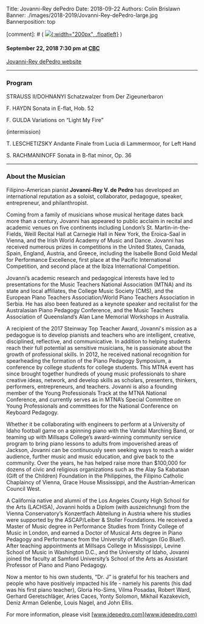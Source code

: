 Title: Jovanni-Rey dePedro
Date: 2018-09-22
Authors: Colin Brislawn
Banner: ./images/2018-2019/Jovanni-Rey-dePedro-large.jpg
Bannerposition: top

[comment]: # ( [![ ]({filename}/images/2017-2018/aeolus-quartet-400.jpg){:width="200px", .floatleft}]({filename}./AeolusQuartet.md) )


#### September 22, 2018 7:30 pm at [CBC](https://www.google.com/maps/place/CBC+Arts+Center,+Pasco,+WA+99301)

[Jovanni-Rey dePedro website](http://www.jdepedro.com/)

---

### Program

STRAUSS II/DOHNANYI
Schatzwalzer from Der Zigeunerbaron

F. HAYDN
Sonata in E-flat, Hob. 52

F. GULDA
Variations on “Light My Fire”

(intermission)

T. LESCHETIZSKY
Andante Finale from Lucia di Lammermoor, for Left Hand

S. RACHMANINOFF
Sonata in B-flat minor, Op. 36


---

### About the Musician

Filipino-American pianist **Jovanni-Rey V. de Pedro** has developed an international reputation as a soloist, collaborator, pedagogue, speaker, entrepreneur, and philanthropist.

Coming from a family of musicians whose musical heritage dates back more than a century, Jovanni has appeared to public acclaim in recital and academic venues on five continents  including London’s St. Martin-in-the-Fields, Weill Recital Hall at Carnegie Hall in New York, the Eroica-Saal in Vienna, and the Irish World Academy of Music and Dance. Jovanni has received numerous prizes in competitions in the United States, Canada, Spain, England, Austria, and Greece, including the Isabelle Bond Gold Medal for Performance Excellence, first place at the Pacific International Competition, and second place at the Ibiza International Competition.

Jovanni’s academic research and pedagogical interests have led to presentations for the Music Teachers National Association (MTNA) and its state and local affiliates, the College Music Society (CMS), and the European Piano Teachers Association/World Piano Teachers Association in Serbia. He has also been featured as a keynote speaker and recitalist for the Australasian Piano Pedagogy Conference, and the Music Teachers Association of Queensland’s Alan Lane Memorial Workshops in Australia.

A recipient of the 2017 Steinway Top Teacher Award, Jovanni's mission as a pedagogue is to develop pianists and teachers who are intelligent, creative, disciplined, reflective, and communicative. In addition to helping students reach their full potential as sensitive musicians, he is passionate about the growth of professional skills. In 2012, he received national recognition for spearheading the formation of the Piano Pedagogy Symposium, a conference by college students for college students. This MTNA event has since brought together hundreds of young music professionals to share creative ideas, network, and develop skills as scholars, presenters, thinkers, performers, entrepreneurs, and teachers. Jovanni is also a founding member of the Young Professionals Track at the MTNA National Conference, and currently serves as in MTNA’s Special Committee on Young Professionals and committees for the National Conference on Keyboard Pedagogy.

Whether it be collaborating with engineers to perform at a University of Idaho football game on a spinning piano with the Vandal Marching Band, or teaming up with Millsaps College’s award-winning community service program to bring piano lessons to adults from impoverished areas of Jackson, Jovanni can be continuously seen seeking ways to reach a wider audience, further music and music education, and give back to the community. Over the years, he has helped raise more than $100,000 for dozens of civic and religious organizations such as the Alay Sa Kabataan (Gift of the Children) Foundation in the Philippines, the Filipino Catholic Chaplaincy of Vienna, Grace House Mississippi, and the Austrian-American Council West.

A California native and alumni of the Los Angeles County High School for the Arts (LACHSA), Jovanni holds a Diplom (with auszeichnung) from the Vienna Conservatory’s Konzertfach Abteilung in Austria where his studies were supported by the ASCAP/Leiber & Stoller Foundations. He received a Master of Music degree in Performance Studies from Trinity College of Music in London, and earned a Doctor of Musical Arts degree in Piano Pedagogy and Performance from the University of Michigan (Go Blue!). After teaching appointments at Millsaps College in Mississippi, Levine School of Music in Washington D.C., and the University of Idaho, Jovanni joined the faculty at Samford University’s School of the Arts as Assistant Professor of Piano and Piano Pedagogy.

Now a mentor to his own students, “Dr. J” is grateful for his teachers and people who have positively impacted his life - namely his parents (his dad was his first piano teacher), Gloria Ho-Sims, Vilma Posadas, Robert Ward, Gerhard Geretschläger, Aries Caces, Yonty Solomon, Mikhail Kazakevich, Deniz Arman Gelenbe, Louis Nagel, and John Ellis.

For more information, please visit [www.jdepedro.com](www.jdepedro.com)

